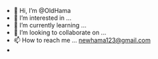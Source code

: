 - 👋 Hi, I’m @OldHama
- 👀 I’m interested in ... 
- 🌱 I’m currently learning ...
- 💞️ I’m looking to collaborate on ...
- 📫 How to reach me ... newhama123@gmail.com
- 

<!---
OldHama/OldHama is a ✨ special ✨ repository because its `README.md` (this file) appears on your GitHub profile.
You can click the Preview link to take a look at your changes.
--->
